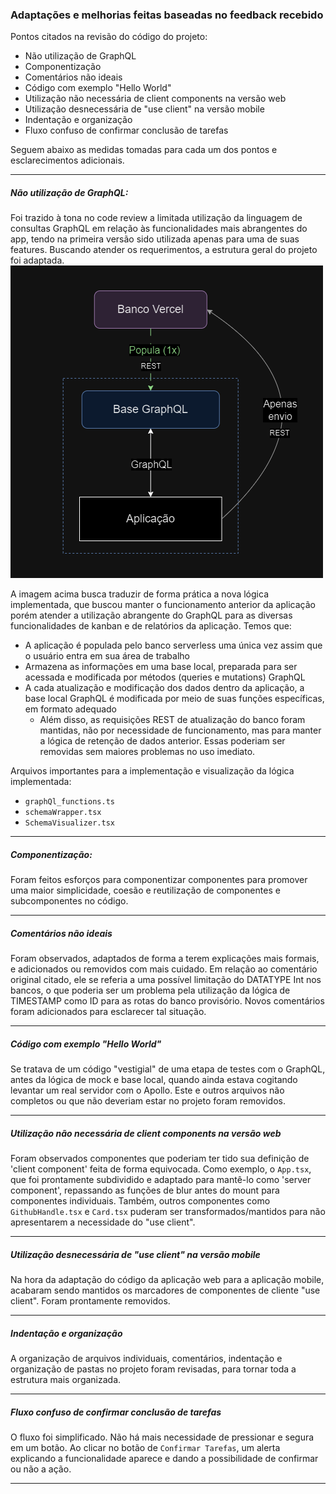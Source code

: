 ### Adaptações e melhorias feitas baseadas no feedback recebido

Pontos citados na revisão do código do projeto:
- Não utilização de GraphQL
- Componentização
- Comentários não ideais
- Código com exemplo "Hello World"
- Utilização não necessária de client components na versão web
- Utilização desnecessária de "use client" na versão mobile
- Indentação e organização
- Fluxo confuso de confirmar conclusão de tarefas

Seguem abaixo as medidas tomadas para cada um dos pontos e esclarecimentos adicionais.

---

##### Não utilização de GraphQL:

Foi trazido à tona no code review a limitada utilização da linguagem de consultas GraphQL em relação às funcionalidades mais abrangentes do app, tendo na primeira versão sido utilizada apenas para uma de suas features. Buscando atender os requerimentos, a estrutura geral do projeto foi adaptada. 
![new_graphql_implementation_diagram](assets/graphql_diagram.png)

A imagem acima busca traduzir de forma prática a nova lógica implementada, que buscou manter o funcionamento anterior da aplicação porém atender a utilização abrangente do GraphQL para as diversas funcionalidades de kanban e de relatórios da aplicação. Temos que:

- A aplicação é populada pelo banco serverless uma única vez assim que o usuário entra em sua área de trabalho
- Armazena as informações em uma base local, preparada para ser acessada e modificada por métodos (queries e mutations) GraphQL
- A cada atualização e modificação dos dados dentro da aplicação, a base local GraphQL é modificada por meio de suas funções específicas, em formato adequado
  - Além disso, as requisições REST de atualização do banco foram mantidas, não por necessidade de funcionamento, mas para manter a lógica de retenção de dados anterior. Essas poderiam ser removidas sem maiores problemas no uso imediato.

Arquivos importantes para a implementação e visualização da lógica implementada:
- `graphQl_functions.ts`
- `schemaWrapper.tsx`
- `SchemaVisualizer.tsx`

---
##### Componentização:

Foram feitos esforços para componentizar componentes para promover uma maior simplicidade, coesão e reutilização de componentes e subcomponentes no código.

---
##### Comentários não ideais

Foram observados, adaptados de forma a terem explicações mais formais, e adicionados ou removidos com mais cuidado. Em relação ao comentário original citado, ele se referia a uma possível limitação do DATATYPE Int nos bancos, o que poderia ser um problema pela utilização da lógica de TIMESTAMP como ID para as rotas do banco provisório. Novos comentários foram adicionados para esclarecer tal situação.

---
##### Código com exemplo "Hello World"

Se tratava de um código "vestigial" de uma etapa de testes com o GraphQL, antes da lógica de mock e base local, quando ainda estava cogitando levantar um real servidor com o Apollo. Este e outros arquivos não completos ou que não deveriam estar no projeto foram removidos.

---
##### Utilização não necessária de client components na versão web

Foram observados componentes que poderiam ter tido sua definição de 'client component' feita de forma equivocada. Como exemplo, o `App.tsx`, que foi prontamente subdividido e adaptado para mantê-lo como 'server component', repassando as funções de blur antes do mount para componentes individuais. Também, outros componentes como `GithubHandle.tsx` e `Card.tsx` puderam ser transformados/mantidos para não apresentarem a necessidade do "use client".

---
##### Utilização desnecessária de "use client" na versão mobile

Na hora da adaptação do código da aplicação web para a aplicação mobile, acabaram sendo mantidos os marcadores de componentes de cliente "use client". Foram prontamente removidos.

---
##### Indentação e organização

A organização de arquivos individuais, comentários, indentação e organização de pastas no projeto foram revisadas, para tornar toda a estrutura mais organizada.

---
##### Fluxo confuso de confirmar conclusão de tarefas

O fluxo foi simplificado. Não há mais necessidade de pressionar e segura em um botão. Ao clicar no botão de `Confirmar Tarefas`, um alerta explicando a funcionalidade aparece e dando a possibilidade de confirmar ou não a ação.

---


